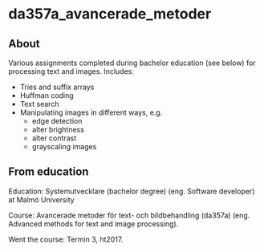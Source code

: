 # da357a_avancerade_metoder

## About
Various assignments completed during bachelor education (see below) for processing text and images. Includes:
- Tries and suffix arrays
- Huffman coding
- Text search
- Manipulating images in different ways, e.g.
  - edge detection
  - alter brightness
  - alter contrast
  - grayscaling images

## From education
Education: Systemutvecklare (bachelor degree) (eng. Software developer) at Malmö University

Course: Avancerade metoder för text- och bildbehandling (da357a) (eng. Advanced methods for text and image processing).

Went the course: Termin 3, ht2017. 
